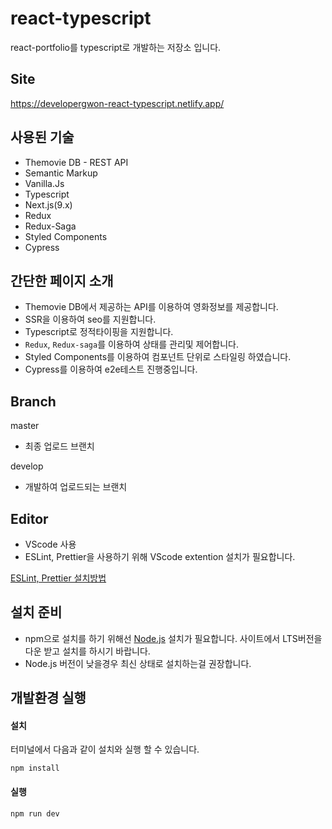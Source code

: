 # react-typescript

react-portfolio를 typescript로 개발하는 저장소 입니다.

## Site

https://developergwon-react-typescript.netlify.app/

## 사용된 기술

- Themovie DB - REST API
- Semantic Markup
- Vanilla.Js
- Typescript
- Next.js(9.x)
- Redux
- Redux-Saga
- Styled Components
- Cypress

## 간단한 페이지 소개

- Themovie DB에서 제공하는 API를 이용하여 영화정보를 제공합니다.
- SSR을 이용하여 seo를 지원합니다.
- Typescript로 정적타이핑을 지원합니다.
- `Redux`, `Redux-saga`를 이용하여 상태를 관리및 제어합니다.
- Styled Components를 이용하여 컴포넌트 단위로 스타일링 하였습니다.
- Cypress를 이용하여 e2e테스트 진행중입니다.

## Branch

master

- 최종 업로드 브랜치

develop

- 개발하여 업로드되는 브랜치

## Editor

- VScode 사용
- ESLint, Prettier을 사용하기 위해 VScode extention 설치가 필요합니다.

[ESLint, Prettier 설치방법](https://velog.io/@velopert/eslint-and-prettier-in-react)

## 설치 준비

- npm으로 설치를 하기 위해선 [Node.js](https://nodejs.org/ko/) 설치가 필요합니다. 사이트에서 LTS버전을 다운 받고 설치를 하시기 바랍니다.
- Node.js 버전이 낮을경우 최신 상태로 설치하는걸 권장합니다.

## 개발환경 실행

#### 설치

터미널에서 다음과 같이 설치와 실행 할 수 있습니다.

```
npm install
```

#### 실행

```
npm run dev
```
